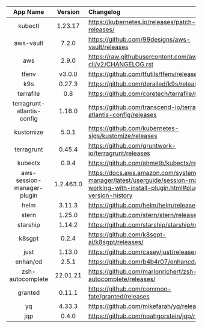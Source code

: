 | App Name | Version | Changelog |
| :------: | :-----: | :------- |
| kubectl | 1.23.17 | https://kubernetes.io/releases/patch-releases/ |
| aws-vault | 7.2.0 | https://github.com/99designs/aws-vault/releases |
| aws | 2.9.0 | https://raw.githubusercontent.com/aws/aws-cli/v2/CHANGELOG.rst |
| tfenv | v3.0.0 | https://github.com/tfutils/tfenv/releases |
| k9s | 0.27.3 | https://github.com/derailed/k9s/releases |
| terrafile | 0.8 | https://github.com/coretech/terrafile/releases |
| terragrunt-atlantis-config | 1.16.0 | https://github.com/transcend-io/terragrunt-atlantis-config/releases |
| kustomize | 5.0.1 | https://github.com/kubernetes-sigs/kustomize/releases |
| terragrunt | 0.45.4 | https://github.com/gruntwork-io/terragrunt/releases |
| kubectx | 0.9.4 | https://github.com/ahmetb/kubectx/releases |
| aws-session-manager-plugin | 1.2.463.0 | https://docs.aws.amazon.com/systems-manager/latest/userguide/session-manager-working-with-install-plugin.html#plugin-version-history |
| helm | 3.11.3 | https://github.com/helm/helm/releases |
| stern | 1.25.0 | https://github.com/stern/stern/releases |
| starship | 1.14.2 | https://github.com/starship/starship/releases |
| k8sgpt | 0.2.4 | https://github.com/k8sgpt-ai/k8sgpt/releases/ |
| just | 1.13.0 | https://github.com/casey/just/releases/ |
| enhan/cd | 2.5.1 | https://github.com/b4b4r07/enhancd/tags |
| zsh-autocomplete | 22.01.21 | https://github.com/marlonrichert/zsh-autocomplete/releases/ |
| granted | 0.11.1 | https://github.com/common-fate/granted/releases |
| yq | 4.33.3 | https://github.com/mikefarah/yq/releases |
| jqp | 0.4.0 | https://github.com/noahgorstein/jqp/releases |
